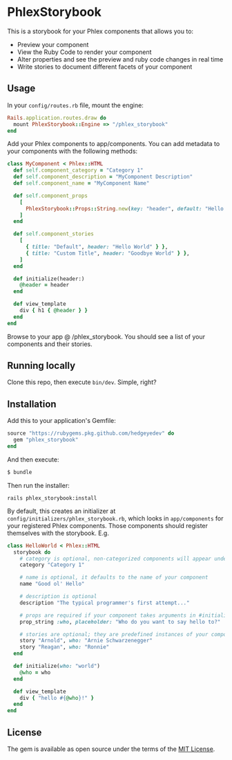 # PhlexStorybook

This is a storybook for your Phlex components that allows you to:

- Preview your component
- View the Ruby Code to render your component
- Alter properties and see the preview and ruby code changes in real time
- Write stories to document different facets of your component

## Usage

In your `config/routes.rb` file, mount the engine:

```ruby
Rails.application.routes.draw do
  mount PhlexStorybook::Engine => "/phlex_storybook"
end
```

Add your Phlex components to app/components. You can add metadata to your components with the following methods:

```ruby
class MyComponent < Phlex::HTML
  def self.component_category = "Category 1"
  def self.component_description = "MyComponent Description"
  def self.component_name = "MyComponent Name"

  def self.component_props
    [
      PhlexStorybook::Props::String.new(key: "header", default: "Hello World", required: true),
    ]
  end

  def self.component_stories
    [
      { title: "Default", header: "Hello World" } },
      { title: "Custom Title", header: "Goodbye World" } },
    ]
  end

  def initialize(header:)
    @header = header
  end

  def view_template
    div { h1 { @header } }
  end
end
```

Browse to your app @ /phlex_storybook. You should see a list of your components and their stories.

## Running locally

Clone this repo, then execute `bin/dev`. Simple, right?

## Installation

Add this to your application's Gemfile:

```ruby
source "https://rubygems.pkg.github.com/hedgeyedev" do
  gem "phlex_storybook"
end
```

And then execute:

```bash
$ bundle
```

Then run the installer:
```shell
rails phlex_storybook:install
```

By default, this creates an initializer at `config/initializers/phlex_storybook.rb`, which looks in
`app/components` for your registered Phlex components. Those components should register themselves
with the storybook. E.g.

```ruby
class HelloWorld < Phlex::HTML
  storybook do
    # category is optional, non-categorized components will appear under "Uncategorized"
    category "Category 1"

    # name is optional, it defaults to the name of your component
    name "Good ol' Hello"

    # description is optional
    description "The typical programmer's first attempt..."

    # props are required if your component takes arguments in #initialize
    prop_string :who, placeholder: "Who do you want to say hello to?"

    # stories are optional; they are predefined instances of your component
    story "Arnold", who: "Arnie Schwarzenegger"
    story "Reagan", who: "Ronnie"
  end

  def initialize(who: "world")
    @who = who
  end

  def view_template
    div { "hello #{@who}!" }
  end
end
```

## License

The gem is available as open source under the terms of the [MIT License](LICENSE).

